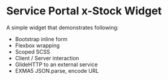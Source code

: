 # Service Portal x-Stock Widget
A simple widget that demonstrates following:

- Bootstrap inline form
- Flexbox wrapping
- Scoped SCSS
- Client / Server interaction
- GlideHTTP to an external service
- EXMA5 JSON.parse, encode URL



